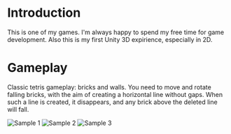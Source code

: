 # Introduction
This is one of my games. I'm always happy to spend my free time for game development. Also this is my first Unity 3D expirience, especially in 2D.


# Gameplay
Classic tetris gameplay: bricks and walls. You need to move and rotate falling bricks, with the aim of creating a horizontal line without gaps. When such a line is created, it disappears, and any brick above the deleted line will fall.

![Sample 1](https://github.com/VladikAN/Unity-Tetris/blob/master/pics/screen_01_mini.png "Sample 1")
![Sample 2](https://github.com/VladikAN/Unity-Tetris/blob/master/pics/screen_02_mini.png "Sample 2")
![Sample 3](https://github.com/VladikAN/Unity-Tetris/blob/master/pics/screen_03_mini.png "Sample 3")

